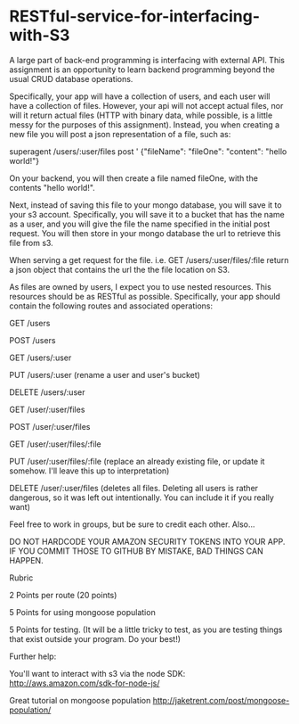 # RESTful-service-for-interfacing-with-S3
A large part of back-end programming is interfacing with external API. This assignment is an opportunity to learn backend programming beyond the usual CRUD database operations.

Specifically, your app will have a collection of users, and each user will have a collection of files. However, your api will not accept actual files, nor will it return actual files (HTTP with binary data, while possible, is a little messy for the purposes of this assignment). Instead, you when creating a new file you will post a json representation of a file, such as:

superagent /users/:user/files post ' {"fileName": "fileOne": "content": "hello world!"}

On your backend, you will then create a file named fileOne, with the contents "hello world!".

Next, instead of saving this file to your mongo database, you will save it to your s3 account. Specifically, you will save it to a bucket that has the name as a user, and you will give the file the name specified in the initial post request. You will then store in your mongo database the url to retrieve this file from s3.

When serving a get request for the file. i.e. GET /users/:user/files/:file return a json object that contains the url the the file location on S3.

 

As files are owned by users, I expect you to use nested resources. This resources should be as RESTful as possible. Specifically, your app should contain the following routes and associated operations:

GET /users

POST /users

GET /users/:user

PUT /users/:user (rename a user and user's bucket)

DELETE /users/:user

GET /user/:user/files

POST /user/:user/files

GET /user/:user/files/:file

PUT /user/:user/files/:file (replace an already existing file, or update it somehow. I'll leave this up to interpretation)

DELETE /user/:user/files (deletes all files. Deleting all users is rather dangerous, so it was left out intentionally. You can include it if you really want)

 

Feel free to work in groups, but be sure to credit each other. Also...

DO NOT HARDCODE YOUR AMAZON SECURITY TOKENS INTO YOUR APP. IF YOU COMMIT THOSE TO GITHUB BY MISTAKE, BAD THINGS CAN HAPPEN.

 

Rubric

2 Points per route (20 points)

5 Points for using mongoose population

5 Points for testing. (It will be a little tricky to test, as you are testing things that exist outside your program. Do your best!)

Further help:

You'll want to interact with s3 via the node SDK: http://aws.amazon.com/sdk-for-node-js/

Great tutorial on mongoose population http://jaketrent.com/post/mongoose-population/
